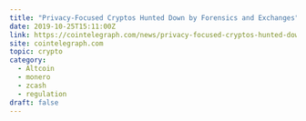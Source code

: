 ```yaml
---
title: "Privacy-Focused Cryptos Hunted Down by Forensics and Exchanges"
date: 2019-10-25T15:11:00Z
link: https://cointelegraph.com/news/privacy-focused-cryptos-hunted-down-by-forensics-and-exchanges?utm_medium=RSS&utm_source=hune
site: cointelegraph.com
topic: crypto
category:
  - Altcoin
  - monero
  - zcash
  - regulation
draft: false
---
```

